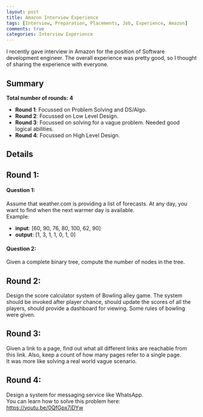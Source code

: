 ```yaml
---
layout: post
title: Amazon Interview Experience
tags: [Interview, Preparation, Placements, Job, Experience, Amazon]
comments: true
categories: Interview Experience
---
```


I recently gave interview in Amazon for the position of Software development engineer. The overall experience was pretty good, so I thought of sharing the experience with everyone.  

## Summary
**Total number of rounds: 4**
* **Round 1**: Focussed on Problem Solving and DS/Algo.
* **Round 2**: Focussed on Low Level Design.
* **Round 3**: Focussed on solving for a vague problem. Needed good logical abilities.
* **Round 4**: Focussed on High Level Design.

## Details
## Round 1:

#### Question 1:
Assume that weather.com is providing a list of forecasts. At any day, you want to find when the next warmer day is available.  
Example: 
* **input**: [60, 90, 76, 80, 100, 62, 90]
* **output**: [1, 3, 1, 1, 0, 1, 0]

#### Question 2:
Given a complete binary tree, compute the number of nodes in the tree.

## Round 2:
Design the score calculator system of Bowling alley game. The system should be invoked after player chance,  should update the scores of all the players, should provide a dashboard for viewing. Some rules of bowling were given.

## Round 3: 
Given a link to a page, find out what all different links are reachable from this link. Also, keep a count of how many pages refer to a single page.  
It was more like solving a real world vague scenario.

## Round 4:
Design a system for messaging service like WhatsApp.  
You can learn how to solve this problem here: https://youtu.be/0QfGpx7jDYw
